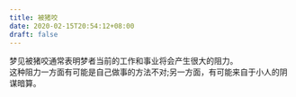 ```yaml
---
title: 被猪咬
date: 2020-02-15T20:54:12+08:00
draft: false
---
```


梦见被猪咬通常表明梦者当前的工作和事业将会产生很大的阻力。<br>
这种阻力一方面有可能是自己做事的方法不对;另一方面，有可能来自于小人的阴谋暗算。<br>
